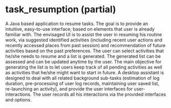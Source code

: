 # task_resumption (partial)
A Java based application to resume tasks. The goal is to provide an intuitive, easy-to-use interface; based on elements that user is already familiar with. The envisaged UI is to assist the user in resuming his routine work, via suggested identified activities (including recent user actions and recently accessed places from past session) and recommendation of future activities based on the past preferences. The user can select activities that he/she needs to resume and a list is generated.
The generated list can be assessed and can be updated anytime by the user. The main objective for generating the list is to let users keep track of all pending activities as well as activities that he/she might want to start in future. A desktop assistant is designed to deal with all related background sub-tasks (estimation of log duration, pre-processing of user log records, maintaining user saved list, re-launching an activity), and provide the user interfaces for user-interactions. The user records all his interactions via the provided interfaces and options.
